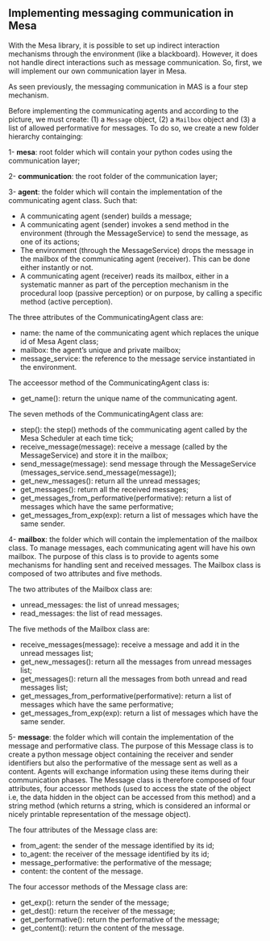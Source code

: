 ## Implementing messaging communication in Mesa

With the Mesa library, it is possible to set up indirect interaction mechanisms through the environment (like a blackboard). However, it does not handle direct interactions such as message communication. So, first, we will implement our own communication layer in Mesa. 

As seen previously, the messaging communication in MAS is a four step mechanism.

Before implementing the communicating agents and according to the picture, we must create: (1) a `Message` object, (2) a `Mailbox` object and (3) a list of allowed performative for messages. To do so, we create a new folder hierarchy containging: 

1- **mesa**: root folder which will contain your python codes using the communication layer;

2- **communication**: the root folder of the communication layer;

3- **agent**: the folder which will contain the implementation of the communicating agent class. Such that: 

- A communicating agent (sender) builds a message;
- A communicating agent (sender) invokes a send method in the environment (through the MessageService) to send the message, as one of its actions;
- The environment (through the MessageService) drops the message in the mailbox of the communicating agent (receiver). This can be done either instantly or not.
- A communicating agent (receiver) reads its mailbox, either in a systematic manner as part of the perception mechanism in the procedural loop (passive perception) or on purpose, by calling a specific method (active perception).

The three attributes of the CommunicatingAgent class are:

- name: the name of the communicating agent which replaces the unique id of Mesa Agent class;
- mailbox: the agent’s unique and private mailbox;
- message_service: the reference to the message service instantiated in the environment.


The acceessor method of the CommunicatingAgent class is:

- get_name(): return the unique name of the communicating agent.

The seven methods of the CommunicatingAgent class are:

- step(): the step() methods of the communicating agent called by the Mesa Scheduler at each time tick;
- receive_message(message): receive a message (called by the MessageService) and store it in the mailbox;
- send_message(message): send message through the MessageService (messages_service.send_message(message));
- get_new_messages(): return all the unread messages;
- get_messages(): return all the received messages;
- get_messages_from_performative(performative): return a list of messages which have the same performative;
- get_messages_from_exp(exp): return a list of messages which have the same sender.

4- **mailbox**: the folder which will contain the implementation of the mailbox class. To manage messages, each communicating agent will have his own mailbox. The purpose of this class is to provide to agents some mechanisms for handling sent and received messages. The Mailbox class is composed of two attributes and five methods.

The two attributes of the Mailbox class are:

- unread_messages: the list of unread messages;
- read_messages: the list of read messages.

The five methods of the Mailbox class are:

- receive_messages(message): receive a message and add it in the unread messages list;
- get_new_messages(): return all the messages from unread messages list;
- get_messages(): return all the messages from both unread and read messages list;
- get_messages_from_performative(performative): return a list of messages which have the same performative;
- get_messages_from_exp(exp): return a list of messages which have the same sender.

5- **message**: the folder which will contain the implementation of the message and performative class. The purpose of this Message class is to create a python message object containing the receiver and sender identifiers but also the performative of the message sent as well as a content. Agents will exchange information using these items during their communication phases. The Message class is therefore composed of four attributes, four accessor methods (used to access the state of the object i.e, the data hidden in the object can be accessed from this method) and a string method (which returns a string, which is considered an informal or nicely printable representation of the message object).

The four attributes of the Message class are:

- from_agent: the sender of the message identified by its id;
- to_agent: the receiver of the message identified by its id;
- message_performative: the performative of the message;
- content: the content of the message.

The four accessor methods of the Message class are:

- get_exp(): return the sender of the message;
- get_dest(): return the receiver of the message;
- get_performative(): return the performative of the message;
- get_content(): return the content of the message.
